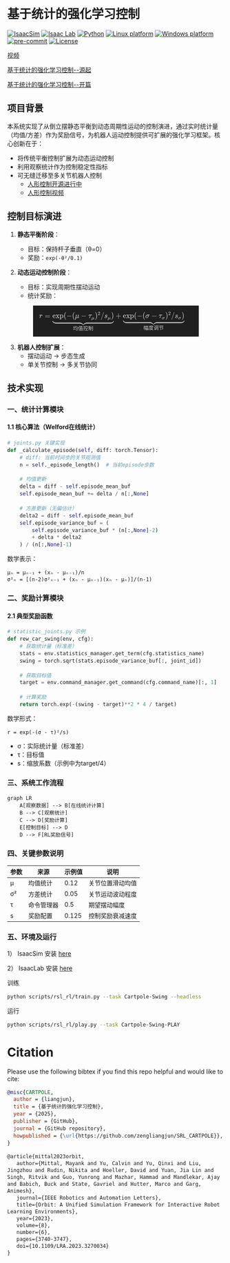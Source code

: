 # 基于统计的强化学习控制

[![IsaacSim](https://img.shields.io/badge/IsaacSim-4.5.0-silver.svg)](https://docs.omniverse.nvidia.com/isaacsim/latest/overview.html)
[![Isaac Lab](https://img.shields.io/badge/IsaacLab-2.1.0-silver)](https://isaac-sim.github.io/IsaacLab)
[![Python](https://img.shields.io/badge/python-3.10-blue.svg)](https://docs.python.org/3/whatsnew/3.10.html)
[![Linux platform](https://img.shields.io/badge/platform-linux--64-orange.svg)](https://releases.ubuntu.com/20.04/)
[![Windows platform](https://img.shields.io/badge/platform-windows--64-orange.svg)](https://www.microsoft.com/en-us/)
[![pre-commit](https://img.shields.io/badge/pre--commit-enabled-brightgreen?logo=pre-commit&logoColor=white)](https://pre-commit.com/)
[![License](https://img.shields.io/badge/license-MIT-yellow.svg)](https://opensource.org/license/mit)

[视频](https://www.bilibili.com/video/BV1rQK8zQEo2/?vd_source=2a13aee779bc6301268e18d749a04db4)

[基于统计的强化学习控制--源起](https://zhuanlan.zhihu.com/p/1924906978565654310)

[基于统计的强化学习控制--开篇](https://zhuanlan.zhihu.com/p/1925295102420579064)

## 项目背景
本系统实现了从倒立摆静态平衡到动态周期性运动的控制演进，通过实时统计量（均值/方差）作为奖励信号，为机器人运动控制提供可扩展的强化学习框架。核心创新在于：
- 将传统平衡控制扩展为动态运动控制
- 利用观察统计作为控制稳定性指标
- 可无缝迁移至多关节机器人控制
   - [人形控制开源进行中](https://github.com/zengliangjun/HUMANOID)
   - [人形控制视频](https://www.bilibili.com/video/BV1rQK8zQEo2/?vd_source=2a13aee779bc6301268e18d749a04db4)

## 控制目标演进
1. **静态平衡阶段**：
   - 目标：保持杆子垂直（θ=0）
   - 奖励：`exp(-θ²/0.1)`

2. **动态运动控制阶段**：
   - 目标：实现周期性摆动运动
   - 统计奖励：


<div style="overflow:hidden; height:0; transition:height 0.3s ease;">
     ```math
     r = \underbrace{\exp(-(\mu-\tau_\mu)^2/s_\mu)}_{\text{均值控制}} + \underbrace{\exp(-(\sigma-\tau_\sigma)^2/s_\sigma)}_{\text{幅度调节}}
     ```
</div>

<img src="reward.png" alt="reward" style="display: block; margin: 0 auto;"/>


3. **机器人控制扩展**：
   - 摆动运动 → 步态生成
   - 单关节控制 → 多关节协同

## 技术实现

### 一、统计计算模块
#### 1.1 核心算法（Welford在线统计）
```python
# joints.py 关键实现
def _calculate_episode(self, diff: torch.Tensor):
    # diff: 当前时间步的关节观测值
    n = self._episode_length()  # 当前episode步数

    # 均值更新
    delta = diff - self.episode_mean_buf
    self.episode_mean_buf += delta / n[:,None]

    # 方差更新（无偏估计）
    delta2 = diff - self.episode_mean_buf
    self.episode_variance_buf = (
        self.episode_variance_buf * (n[:,None]-2)
        + delta * delta2
    ) / (n[:,None]-1)
```

数学表示：
```
μₙ = μₙ₋₁ + (xₙ - μₙ₋₁)/n
σ²ₙ = [(n-2)σ²ₙ₋₁ + (xₙ - μₙ₋₁)(xₙ - μₙ)]/(n-1)
```

### 二、奖励计算模块
#### 2.1 典型奖励函数
```python
# statistic_joints.py 示例
def rew_car_swing(env, cfg):
    # 获取统计量（标准差）
    stats = env.statistics_manager.get_term(cfg.statistics_name)
    swing = torch.sqrt(stats.episode_variance_buf[:, joint_id])

    # 获取目标值
    target = env.command_manager.get_command(cfg.command_name)[:, 1]

    # 计算奖励
    return torch.exp(-(swing - target)**2 * 4 / target)
```

数学形式：
```
r = exp(-(σ - τ)²/s)
```
- σ：实际统计量（标准差）
- τ：目标值
- s：缩放系数（示例中为target/4）

### 三、系统工作流程
```mermaid
graph LR
    A[观察数据] --> B[在线统计计算]
    B --> C[观察统计]
    C --> D[奖励计算]
    E[控制目标] --> D
    D --> F[RL奖励信号]
```

### 四、关键参数说明
| 参数 | 来源 | 示例值 | 说明 |
|------|------|--------|------|
| μ | 均值统计 | 0.12 | 关节位置滑动均值 |
| σ² | 方差统计 | 0.05 | 关节运动波动程度 |
| τ | 命令管理器 | 0.5 | 期望摆动幅度 |
| s | 奖励配置 | 0.125 | 控制奖励衰减速度 |


### 五、环境及运行

1） IsaacSim 安装 [here](https://isaac-sim.github.io/IsaacLab/main/source/setup/installation/binaries_installation.html#installing-isaac-sim)

2） IsaacLab 安装 [here](https://isaac-sim.github.io/IsaacLab/main/source/setup/installation/binaries_installation.html#installing-isaac-lab)


训练
```bash
python scripts/rsl_rl/train.py --task Cartpole-Swing --headless
```

运行
```bash
python scripts/rsl_rl/play.py --task Cartpole-Swing-PLAY
```

# Citation
Please use the following bibtex if you find this repo helpful and would like to cite:

```bibtex
@misc{CARTPOLE,
  author = {liangjun},
  title = {基于统计的强化学习控制},
  year = {2025},
  publisher = {GitHub},
  journal = {GitHub repository},
  howpublished = {\url{https://github.com/zengliangjun/SRL_CARTPOLE}},
}
```

```
@article{mittal2023orbit,
   author={Mittal, Mayank and Yu, Calvin and Yu, Qinxi and Liu, Jingzhou and Rudin, Nikita and Hoeller, David and Yuan, Jia Lin and Singh, Ritvik and Guo, Yunrong and Mazhar, Hammad and Mandlekar, Ajay and Babich, Buck and State, Gavriel and Hutter, Marco and Garg, Animesh},
   journal={IEEE Robotics and Automation Letters},
   title={Orbit: A Unified Simulation Framework for Interactive Robot Learning Environments},
   year={2023},
   volume={8},
   number={6},
   pages={3740-3747},
   doi={10.1109/LRA.2023.3270034}
}
```
